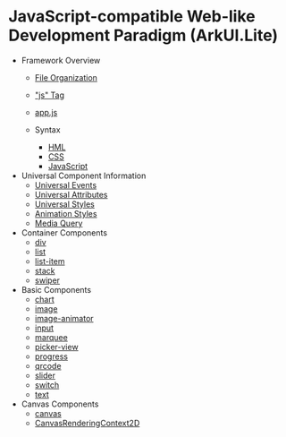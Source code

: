 # JavaScript-compatible Web-like Development Paradigm (ArkUI.Lite)

- Framework Overview
  - [File Organization](js-framework-file.md)
  - ["js" Tag](js-framework-js-tag.md)
  - [app.js](js-framework-js-file.md)

  - Syntax
    - [HML](js-framework-syntax-hml.md)
    - [CSS](js-framework-syntax-css.md)
    - [JavaScript](js-framework-syntax-js.md)
- Universal Component Information
  - [Universal Events](js-common-events.md)
  - [Universal Attributes](js-common-attributes.md)
  - [Universal Styles](js-common-styles.md)
  - [Animation Styles](js-components-common-animation.md)
  - [Media Query](js-components-common-mediaquery.md)
- Container Components
  - [div](js-components-container-div.md)
  - [list](js-components-container-list.md)
  - [list-item](js-components-container-list-item.md)
  - [stack](js-components-container-stack.md)
  - [swiper](js-components-container-swiper.md)
- Basic Components
  - [chart](js-components-basic-chart.md)
  - [image](js-components-basic-image.md)
  - [image-animator](js-components-basic-image-animator.md)
  - [input](js-components-basic-input.md)
  - [marquee](js-components-basic-marquee.md)
  - [picker-view](js-components-basic-picker-view.md)
  - [progress](js-components-basic-progress.md)
  - [qrcode](js-components-basic-qrcode.md)
  - [slider](js-components-basic-slider.md)
  - [switch](js-components-basic-switch.md)
  - [text](js-components-basic-text.md)
- Canvas Components
  - [canvas](js-components-canvas-canvas.md)
  - [CanvasRenderingContext2D](js-components-canvas-canvasrenderingcontext2d.md)